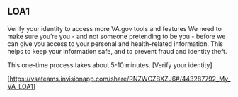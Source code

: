 ## LOA1

Verify your identity to access more VA.gov tools and features
We need to make sure you’re you - and not someone pretending to be you - before we can give you access to your personal and health-related information. This helps to keep your information safe, and to prevent fraud and identity theft.

This one-time process takes about 5-10 minutes.
[Verify your identity]

[https://vsateams.invisionapp.com/share/RNZWCZBXZJ6#/443287792_My_VA_LOA1]
